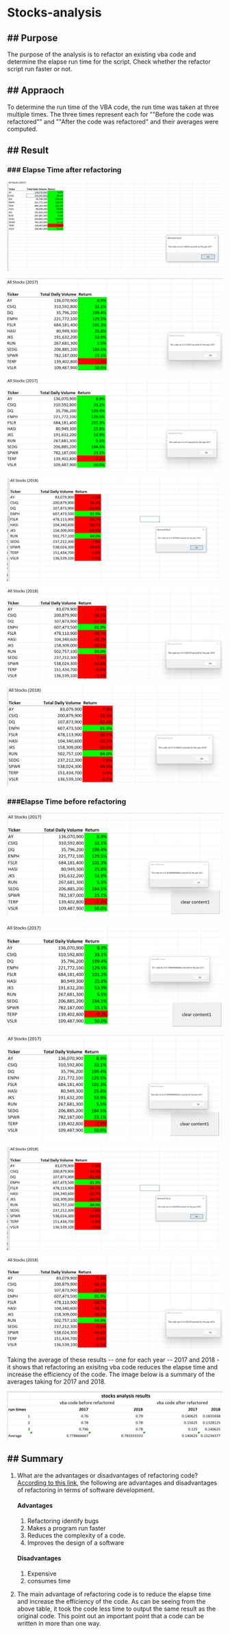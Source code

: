 # Stocks-analysis

## ## Purpose

The purpose of the analysis is to refactor an existing vba code and determine the elapse run time for the script. Check whether the refactor script run faster or not.

## ## Appraoch

To determine the run time of the VBA code, the run time was taken at three multiple times. The three times represent each for ""Before the code was refactored"" and ""After the code was refactored" and their averages were computed.

## ## Result

### ### Elapse Time after refactoring

![Elapse time for 2017 First run](https://github.com/wahib453/stock-analysis2/blob/5c9bf645021c5208615a70abadfa0330138f1aba/Resources/Performance%20Time%20for%202017%20stocks%20analysis.PNG)

![Elapse time for 2017 second run](https://github.com/wahib453/stock-analysis2/blob/ca61178c23c1e37bfdb0facea46559f4eb15ae6f/Resources/Performance%20Time%20for%202017%20stocks%20analysisRun2.PNG)

![Elapse time for 2017 third run](https://github.com/wahib453/stock-analysis2/blob/ca61178c23c1e37bfdb0facea46559f4eb15ae6f/Resources/Performance%20Time%20for%202017%20stocks%20analysisRun3.PNG)

![Elapse time for 2018 first run](https://github.com/wahib453/stock-analysis2/blob/5c9bf645021c5208615a70abadfa0330138f1aba/Resources/Performance%20Time%20for%202018%20stocks%20analysis%20with%20the%20table.PNG)

![Elapse time for 2018 second run](https://github.com/wahib453/stock-analysis2/blob/ca61178c23c1e37bfdb0facea46559f4eb15ae6f/Resources/Performance%20Time%20for%202018%20stocks%20analysis%20with%20the%20tableRUN2.PNG)

![Elapse time for 2018 third run](https://github.com/wahib453/stock-analysis2/blob/ca61178c23c1e37bfdb0facea46559f4eb15ae6f/Resources/Performance%20Time%20for%202018%20stocks%20analysis%20with%20the%20tableRUN3.PNG)

### ###Elapse Time before refactoring

![Elapse time for 2017 first run](https://github.com/wahib453/stock-analysis2/blob/ca61178c23c1e37bfdb0facea46559f4eb15ae6f/Resources/Previous%20Performance%20Time%20for%202017%20stocks%20analysis%20with%20the%20table.PNG)

![Elapse time for 2017 second run](https://github.com/wahib453/stock-analysis2/blob/ca61178c23c1e37bfdb0facea46559f4eb15ae6f/Resources/Previous%20Performance%20Time%20for%202017%20stocks%20analysis%20with%20the%20table%20RUN2.PNG)

![Elapse time for 2017 third run](https://github.com/wahib453/stock-analysis2/blob/ca61178c23c1e37bfdb0facea46559f4eb15ae6f/Resources/Previous%20Performance%20Time%20for%202017%20stocks%20analysis%20with%20the%20table%20RUN3.PNG)

![Elapse time for 2018 first run](https://github.com/wahib453/stock-analysis2/blob/5c9bf645021c5208615a70abadfa0330138f1aba/Resources/Performance%20Time%20for%202018%20stocks%20analysis%20with%20the%20table.PNG)

![Elapse time for 2018 second run](https://github.com/wahib453/stock-analysis2/blob/ca61178c23c1e37bfdb0facea46559f4eb15ae6f/Resources/Performance%20Time%20for%202018%20stocks%20analysis%20with%20the%20tableRUN2.PNG)

Taking the average of these results -- one for each year -- 2017 and 2018 - it shows that refactoring an exisitng vba code reduces the elapse time and increase the efficiency of the code. The image below is a summary of the averages taking for 2017 and 2018.

![Stocks analysis average results for 2017 and 2018](https://github.com/wahib453/stock-analysis2/blob/mod2br/Resources/Stocks%20analysis%20average%20result.png)

## ## Summary

1. What are the advantages or disadvantages of refactoring code?
   [According to this link](https://stackoverflow.com/questions/43983284/what-are-the-advantages-and-disadvantages-of-refactoring-code-smell-in-software), the following are advantages and disadvantages of refactoring in terms of software development.

   #### Advantages


   1. Refactoring identify bugs
   2. Makes a program run faster
   3. Reduces the complexity of a code.
   4. Improves the design of a software

   #### Disadvantages

   1. Expensive
   2. consumes time
2. The main advantage of refactoring code is to reduce the elapse time and increase the efficiency of the code. As can be seeing from the above table, it took the code less time to output the same result as the original code. This point out an important point that a code can be written in more than one way.
